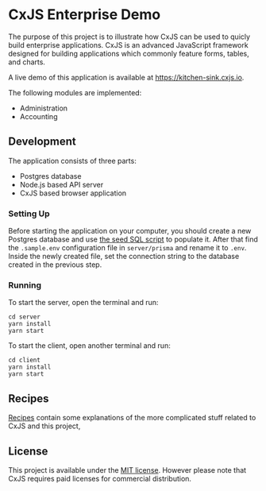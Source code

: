 # CxJS Enterprise Demo

The purpose of this project is to illustrate how CxJS can be used to quicly build enterprise applications. CxJS is an advanced JavaScript framework designed for building applications which commonly feature forms, tables, and charts.

A live demo of this application is available at https://kitchen-sink.cxjs.io.

The following modules are implemented:

- Administration
- Accounting

## Development

The application consists of three parts:

- Postgres database
- Node.js based API server
- CxJS based browser application

### Setting Up

Before starting the application on your computer, you should create a new Postgres database and use [the seed SQL script](./seed/dump.sql) to populate it. After that find the `.sample.env` configuration file in `server/prisma` and rename it to `.env`. Inside the newly created file, set the connection string to the database created in the previous step.

### Running

To start the server, open the terminal and run:

```
cd server
yarn install
yarn start
```

To start the client, open another terminal and run:

```
cd client
yarn install
yarn start
```

## Recipes

[Recipes](./recipes/README.md) contain some explanations of the more complicated stuff related to CxJS and this project,

## License

This project is available under the [MIT license](LICENSE.md). However please note that CxJS requires paid licenses for commercial distribution.
